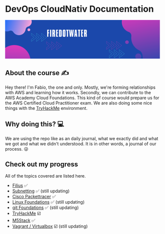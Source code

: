 # DevOps CloudNativ Documentation

<img src='img/banner.png' alt="banner"></img>


## About the course :writing_hand:
Hey there! I'm Fabio, the one and only. Mostly, we're forming relationships with AWS and learning how it works. Secondly, we can contribute to the AWS Academy Cloud Foundations. This kind of course would prepare us for the AWS Certified Cloud Practitioner exam. We are also doing some nice things with the [TryHackMe](https://tryhackme.com/p/firedotwater) environment.

## Why doing this? :computer:
We are using the repo like as an daily journal, what we exactly did and what we got and what we didn't understood. It is in other words, a journal of our process. :stuck_out_tongue_winking_eye:

## Check out my progress
All of the topics covered are listed here.

-   [Filius](networking/filius.md) :white_check_mark:
-   [Subnetting](networking/subnetting.md) :white_check_mark: (still updating)
-   [Cisco Packettracer](networking/README.md) :white_check_mark:
-   [Linux Foundations](unix/README.md) :white_check_mark: (still updating)
-   [git Foundations](unix/README.md) :white_check_mark: (still updating)
-   [TryHackMe](https://tryhackme.com/p/firedotwater) :ballot_box_with_check:
-   [M5Stack](m5stack/README.md) :white_check_mark:
-   [Vagrant / Virtualbox](vagrant-tasks/README.md) :ballot_box_with_check: (still updating)